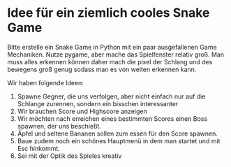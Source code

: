 # Idee für ein ziemlich cooles Snake Game

Bitte erstelle ein Snake Game in Python mit ein paar ausgefallenen Game Mechaniken. Nutze pygame, aber mache das Spielfenster relativ groß. Man muss alles erkennen können daher mach die pixel der Schlang und des bewegens groß genug sodass man es von weiten erkennen kann.

Wir haben folgende Ideen:

1. Spawne Gegner, die uns verfolgen, aber nicht einfach nur auf die Schlange zurennen, sondern ein bisschen interessanter
2. Wir brauchen Score und Highscore anzeigen
3. Wir möchten nach erreichen eines bestimmten Scores einen Boss spawnen, der uns beschießt.
4. Äpfel und seltene Bananen sollen zum essen für den Score spawnen.
5. Baue zudem noch ein schönes Hauptmenü in dem man startet und mit Esc hinkommt.
6. Sei mit der Optik des Spieles kreativ